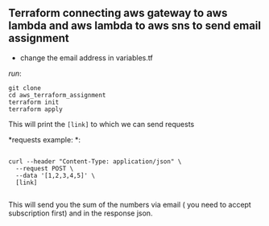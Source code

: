 ## Terraform connecting aws gateway to aws lambda and aws lambda to aws sns to send email assignment 

* change the email address in variables.tf

*run*:  
```
git clone 
cd aws_terraform_assignment
terraform init
terraform apply
```  

This will print the `[link]` to which we can send requests  

*requests example: *:    

```

curl --header "Content-Type: application/json" \
  --request POST \
  --data '[1,2,3,4,5]' \
  [link]
  
```

This will send you the sum of the numbers via email ( you need to accept subscription first) and in the response json.
